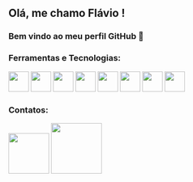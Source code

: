 ## Olá, me chamo Flávio ! 
### Bem vindo ao meu perfil GitHub 👋

### Ferramentas e Tecnologias:

<div>
<img src="https://cdn.jsdelivr.net/gh/devicons/devicon/icons/html5/html5-plain-wordmark.svg" width="40" height="40"/> <img src="https://cdn.jsdelivr.net/gh/devicons/devicon/icons/css3/css3-plain-wordmark.svg" width="40" height="40"/> <img src="https://cdn.jsdelivr.net/gh/devicons/devicon/icons/javascript/javascript-plain.svg" width="40" height="40"/> <img src="https://cdn.jsdelivr.net/gh/devicons/devicon/icons/php/php-plain.svg" width="40" height="40"/> <img src="https://cdn.jsdelivr.net/gh/devicons/devicon/icons/nodejs/nodejs-original.svg" width="40" height="40"/> <img src="https://cdn.jsdelivr.net/gh/devicons/devicon/icons/java/java-original-wordmark.svg" width="40" height="40"/> <img src="https://cdn.jsdelivr.net/gh/devicons/devicon/icons/bootstrap/bootstrap-plain-wordmark.svg" width="40" height="40"/> <img src="https://cdn.jsdelivr.net/gh/devicons/devicon/icons/jquery/jquery-plain-wordmark.svg" width="40" height="40"/>
</div>

### Contatos:

<div>
  <a href="mailto:flaviogabriel2603@gmail.com"><img src="https://img.shields.io/badge/Gmail-D14836?style=for-the-badge&logo=gmail&logoColor=white" width="80"></a>
  <a href="https://www.linkedin.com/in/flávio-gabriel-loretti-viana-8274061a2/"><img src="https://img.shields.io/badge/-LinkedIn-%230077B5?style=for-the badge&logo=linkedin&logoColor=white" width="100"></a>
</div>
